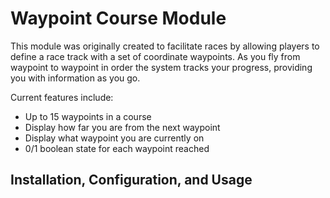 # Waypoint Course Module

This module was originally created to facilitate races by allowing players to define a race track with a set of coordinate waypoints. As you fly from waypoint to waypoint in order the system tracks your progress, providing you with information as you go.

Current features include:

- Up to 15 waypoints in a course
- Display how far you are from the next waypoint
- Display what waypoint you are currently on
- 0/1 boolean state for each waypoint reached

## Installation, Configuration, and Usage
